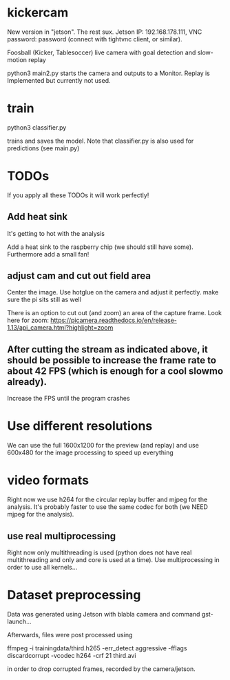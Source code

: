 # kickercam

New version in "jetson". The rest sux.
Jetson IP: 192.168.178.111, VNC password: password (connect with tightvnc client, or similar).


Foosball (Kicker, Tablesoccer) live camera with goal detection and slow-motion replay

python3 main2.py starts the camera and outputs to a Monitor. Replay is Implemented but currently not used.  

# train

python3 classifier.py

trains and saves the model. Note that classifier.py is also used for predictions (see main.py)


# TODOs

If you apply all these TODOs it will work perfectly!

## Add heat sink

It's getting to hot with the analysis

Add a heat sink to the raspberry chip (we should still have some). Furthermore add a small fan!


## adjust cam and cut out field area

Center the image. Use hotglue on the camera and adjust it perfectly. make sure the pi sits still as well

There is an option to cut out (and zoom) an area of the capture frame.
Look here for zoom:
https://picamera.readthedocs.io/en/release-1.13/api_camera.html?highlight=zoom

## After cutting the stream as indicated above, it should be possible to increase the frame rate to about 42 FPS (which is enough for a cool slowmo already).

Increase the FPS until the program crashes

# Use different resolutions

We can use the full 1600x1200 for the preview (and replay) and use 600x480 for the image processing to speed up everything

# video formats

Right now we use h264 for the circular replay buffer and mjpeg for the analysis. It's probably faster to use the same codec for both (we NEED mjpeg for the analysis).

## use real multiprocessing

Right now only multithreading is used (python does not have real multithreading and only and core is used at a time). Use multiprocessing in order to use all kernels...

##


# Dataset preprocessing

Data was generated using Jetson with blabla camera and command gst-launch...

Afterwards, files were post processed using 

ffmpeg -i trainingdata/third.h265 -err_detect aggressive -fflags discardcorrupt -vcodec h264 -crf 21 third.avi

in order to drop corrupted frames, recorded by the camera/jetson.
